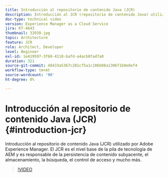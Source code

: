 ```yaml
---
title: Introducción al repositorio de contenido Java (JCR)
description: Introducción al JCR (repositorio de contenido Java) utilizado por Adobe Experience Manager. El JCR es el nivel base de la pila de tecnología de AEM y es responsable de la persistencia de contenido subyacente, el almacenamiento, la búsqueda, el control de acceso y mucho más.
doc-type: technical video
version: Experience Manager as a Cloud Service
jira: KT-4643
thumbnail: 32030.jpg
topic: Architecture
feature: JCR
role: Architect, Developer
level: Beginner
exl-id: 1e419597-3f60-4110-bafd-a4acb0fad7a0
duration: 321
source-git-commit: 48433a5367c281cf5a1c106b08a1306f1b0e8ef4
workflow-type: tm+mt
source-wordcount: '90'
ht-degree: 0%

---
```


# Introducción al repositorio de contenido Java (JCR) {#introduction-jcr}

Introducción al repositorio de contenido Java (JCR) utilizado por Adobe Experience Manager. El JCR es el nivel base de la pila de tecnología de AEM y es responsable de la persistencia de contenido subyacente, el almacenamiento, la búsqueda, el control de acceso y mucho más.

>[!VIDEO](https://video.tv.adobe.com/v/32030?quality=12&learn=on)
